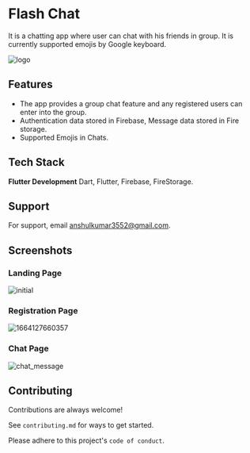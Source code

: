 
# Flash Chat

It is a chatting app where user can chat with his friends in group. It is currently supported emojis by Google keyboard.

![logo](https://user-images.githubusercontent.com/96712897/192159431-70fac3ba-1242-4d64-b3d2-2a1541a76aab.png)

## Features

- The app provides a group chat feature and any registered users can enter into the group. 
- Authentication data stored in Firebase, Message data stored in Fire storage.
- Supported Emojis in Chats.


## Tech Stack

**Flutter Development** Dart, Flutter, Firebase, FireStorage.




## Support

For support, email anshulkumar3552@gmail.com.


## Screenshots
### Landing Page

![initial](https://user-images.githubusercontent.com/96712897/192159601-f3f0d127-1b14-4f58-9063-03d39f7bb38b.jpg)

### Registration Page

![1664127660357](https://user-images.githubusercontent.com/96712897/192159641-2dd330ac-21d2-4454-bc06-5f66faa8174f.jpg)

### Chat Page

![chat_message](https://user-images.githubusercontent.com/96712897/192159674-899c5cb6-b173-4aeb-a1e4-cb0dcfab969a.jpg)


## Contributing

Contributions are always welcome!

See `contributing.md` for ways to get started.

Please adhere to this project's `code of conduct`.

